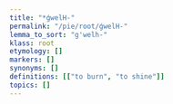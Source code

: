 ```yaml
---
title: "*ǵwelH-"
permalink: "/pie/root/ǵwelH-"
lemma_to_sort: "g'welh-"
klass: root
etymology: []
markers: []
synonyms: []
definitions: [["to burn", "to shine"]]
topics: []
---
```

